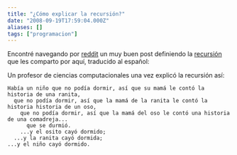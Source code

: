```yaml
---
title: "¿Cómo explicar la recursión?"
date: "2008-09-19T17:59:04.000Z"
aliases: []
tags: ["programacion"]
---
```


Encontré navegando por [reddit][reddit] un muy buen post definiendo la [recursión][recursion] que les comparto por aquí, traducido al español:

Un profesor de ciencias computacionales una vez explicó la recursión así:

    Había un niño que no podía dormir, así que su mamá le contó la historia de una ranita,
      que no podía dormir, así que la mamá de la ranita le contó la historia historia de un oso,
        que no podía dormir, así que la mamá del oso le contó una historia de una comadreja...
          que se durmió.
        ...y el osito cayó dormido;
      ...y la ranita cayó dormida;
    ...y el niño cayó dormido.

[reddit]: http://www.reddit.com/ "Alguna vez haz usado digg o algo así?"
[recursion]: http://everything2.com/index.pl?node_id=477013 "definición de recursión"